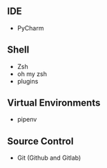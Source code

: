 ## IDE

- PyCharm

## Shell

- Zsh
- oh my zsh
- plugins

## Virtual Environments

- pipenv

## Source Control

- Git (Github and Gitlab)